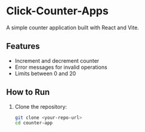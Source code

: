 # Click-Counter-Apps

A simple counter application built with React and Vite.

## Features

- Increment and decrement counter
- Error messages for invalid operations
- Limits between 0 and 20

## How to Run

1. Clone the repository:
   ```bash
   git clone <your-repo-url>
   cd counter-app
